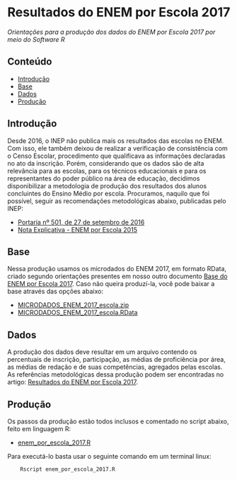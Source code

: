 Resultados do ENEM por Escola 2017
========

_Orientações para a produção dos dados do ENEM por Escola 2017 por meio do Software R_

## Conteúdo

- [Introdução](#introdução)
- [Base](#base)
- [Dados](#dados)
- [Produção](#produção)

## Introdução

Desde 2016, o INEP não publica mais os resultados das escolas no ENEM. Com isso, ele também deixou de realizar a verificação de consistência com o Censo Escolar, procedimento que qualificava as informações declaradas no ato da inscrição. Porém, considerando que os dados são de alta relevância para as escolas, para os técnicos educacionais e para os representantes do poder público na área de educação, decidimos disponibilizar a metodologia de produção dos resultados dos alunos concluintes do Ensino Médio por escola. Procuramos, naquilo que foi possível, seguir as recomendações metodológicas abaixo, publicadas pelo INEP:

- <a href="http://download.inep.gov.br//educacao_basica/enem/enem_por_escola/2015/Planilhas_Enem_2015_download.xlsx">Portaria nº 501, de 27 de setembro de 2016 </a>
- <a href="http://download.inep.gov.br/educacao_basica/enem/nota_tecnica/2015/nota_explicativa_enem2015_por_escola.pdf">Nota Explicativa - ENEM por Escola 2015</a>

## Base

Nessa produção usamos os microdados do ENEM 2017, em formato RData, criado segundo orientações presentes em nosso outro documento <a href="https://github.com/professorvirtual/educadata/tree/master/bases/enem/2017">Base do ENEM por Escola 2017</a>. Caso não queira produzí-la, você pode baixar a base através das opções abaixo:
- <a href="https://educadata.com.br/download/microdados-do-enem-2017-enem-por-escola-base-em-csv/">MICRODADOS_ENEM_2017_escola.zip</a>
- <a href="https://educadata.com.br/download/microdados-do-enem-2017-enem-por-escola-base-em-rdata/">MICRODADOS_ENEM_2017_escola.RData</a>

## Dados

A produção dos dados deve resultar em um arquivo contendo os percentuais de inscrição, participação, as médias de proficiência por área, as médias de redação e de suas competências, agregados pelas escolas. As referências metodológicas dessa produção podem ser encontradas no artigo: <a href="#">Resultados do ENEM por Escola 2017</a>.

## Produção

Os passos da produção estão todos inclusos e comentado no script abaixo, feito em linguagem R:
- <a href="https://github.com/professorvirtual/educadata/blob/master/dados/enem/2017/enem_por_escola_2017.R">enem_por_escola_2017.R</a>

Para executá-lo basta usar o seguinte comando em um terminal linux:

        Rscript enem_por_escola_2017.R


